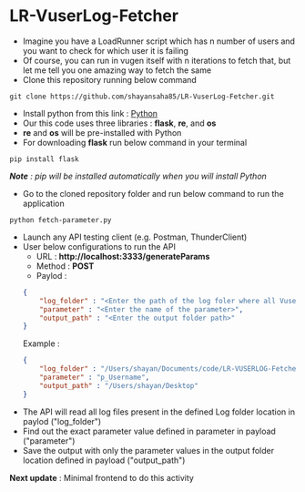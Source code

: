 
# LR-VuserLog-Fetcher


- Imagine you have a LoadRunner script which has n number of users and you want to check for which user it is failing
- Of course, you can run in vugen itself with n iterations to fetch that, but let me tell you one amazing way to fetch the same
- Clone this repository running below command
```
git clone https://github.com/shayansaha85/LR-VuserLog-Fetcher.git
```
- Install python from this link : [Python](https://www.python.org/downloads/)
- Our this code uses three libraries : **flask**, **re**, and **os**
- **re** and **os** will be pre-installed with Python
- For downloading **flask** run below command in your terminal
```
pip install flask
```
_**Note** : pip will be installed automatically when you will install Python_
- Go to the cloned repository folder and run below command to run the application
```
python fetch-parameter.py
```
- Launch any API testing client (e.g. Postman, ThunderClient)
- User below configurations to run the API
    - URL : **http://localhost:3333/generateParams**
    - Method : **POST**
    - Paylod :
    ```json
    {
        "log_folder" : "<Enter the path of the log foler where all VuserLog files are present>",
        "parameter" : "<Enter the name of the parameter>",
        "output_path" : "<Enter the output folder path>"
    }
    ```
    Example :
    ```json
    {
        "log_folder" : "/Users/shayan/Documents/code/LR-VUSERLOG-Fetcher/Logs",
        "parameter" : "p_Username",
        "output_path" : "/Users/shayan/Desktop"
    }
    ```
- The API will read all log files present in the defined Log folder location in paylod ("log_folder")
- Find out the exact parameter value defined in parameter in payload ("parameter")
- Save the output with only the parameter values in the output folder location defined in payload ("output_path")

**Next update** : Minimal frontend to do this activity